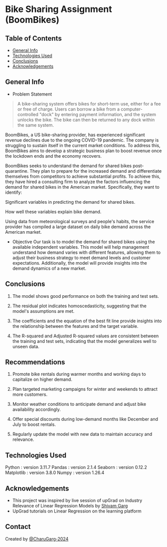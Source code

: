 # Bike Sharing Assignment (BoomBikes)



## Table of Contents
* [General Info](#general-information)
* [Technologies Used](#technologies-used)
* [Conclusions](#conclusions)
* [Acknowledgements](#acknowledgements)


## General Info

- Problem Statement
> A bike-sharing system offers bikes for short-term use, either for a fee or free of charge. Users can borrow a bike from a computer-controlled "dock" by entering payment information, and the system unlocks the bike. The bike can then be returned to any dock within the same system.

BoomBikes, a US bike-sharing provider, has experienced significant revenue declines due to the ongoing COVID-19 pandemic. The company is struggling to sustain itself in the current market conditions. To address this, BoomBikes aims to develop a strategic business plan to boost revenue once the lockdown ends and the economy recovers.

BoomBikes seeks to understand the demand for shared bikes post-quarantine. They plan to prepare for the increased demand and differentiate themselves from competitors to achieve substantial profits. To achieve this, they have hired a consulting firm to analyze the factors influencing the demand for shared bikes in the American market. Specifically, they want to identify:

Significant variables in predicting the demand for shared bikes.

How well these variables explain bike demand.

Using data from meteorological surveys and people's habits, the service provider has compiled a large dataset on daily bike demand across the American market.

- Objective
Our task is to model the demand for shared bikes using the available independent variables. This model will help management understand how demand varies with different features, allowing them to adjust their business strategy to meet demand levels and customer expectations. Additionally, the model will provide insights into the demand dynamics of a new market.



## Conclusions
1. The model shows good performance on both the training and test sets.

2. The residual plot indicates homoscedasticity, suggesting that the model's assumptions are met.

3. The coefficients and the equation of the best fit line provide insights into the relationship between the features and the target variable.

4. The R-squared and Adjusted R-squared values are consistent between the training and test sets, indicating that the model generalizes well to unseen data.


## Recommendations
1. Promote bike rentals during warmer months and working days to capitalize on higher demand.

2. Plan targeted marketing campaigns for winter and weekends to attract more customers.

3. Monitor weather conditions to anticipate demand and adjust bike availability accordingly.

4. Offer special discounts during low-demand months like December and July to boost rentals.

5. Regularly update the model with new data to maintain accuracy and relevance.


## Technologies Used

Python : version 3.11.7
Pandas : version 2.1.4
Seaborn : version 0.12.2
Matplotlib : version 3.8.0
Numpy : version 1.26.4

## Acknowledgements

- This project was inspired by live session of upGrad on Industry Relevance of Linear Regression Models by [Shivam Garg](https://www.linkedin.com/in/shivam-garg-0494a2ab/)
- UpGrad tutorials on Linear Regression on the learning platform

## Contact

Created by [@CharuGarg-2024](https://github.com/CharuGarg-2024)